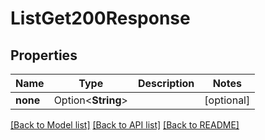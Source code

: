 # ListGet200Response

## Properties

Name | Type | Description | Notes
------------ | ------------- | ------------- | -------------
**none** | Option<**String**> |  | [optional]

[[Back to Model list]](../README.md#documentation-for-models) [[Back to API list]](../README.md#documentation-for-api-endpoints) [[Back to README]](../README.md)


